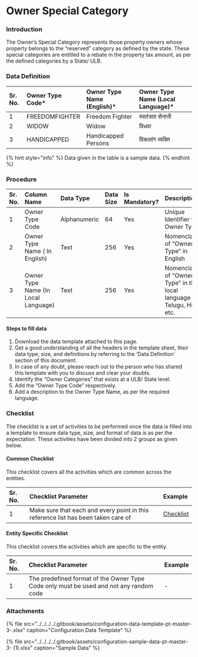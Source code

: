 # Owner Special Category

### Introduction

The Owner’s Special Category represents those property owners whose property belongs to the “reserved” category as defined by the state. These special categories are entitled to a rebate in the property tax amount, as per the defined categories by a State/ ULB.

### Data Definition

| Sr. No. | Owner Type Code\* | Owner Type Name \(English\)\* | Owner Type Name \(Local Language\)\* |
| :--- | :--- | :--- | :--- |
|  1 | FREEDOMFIGHTER | Freedom Fighter | स्वतंत्रता सेनानी |
|  2 | WIDOW | Widow | विधवा |
|  3 | HANDICAPPED | Handicapped Persons | विकलांग व्यक्ति |

{% hint style="info" %}
 Data given in the table is a sample data.
{% endhint %}

### Procedure

| Sr. No. | Column Name | Data Type | Data Size | Is Mandatory? | Description |
| :--- | :--- | :--- | :--- | :--- | :--- |
| 1 | Owner Type Code | Alphanumeric | 64 | Yes | Unique Identifier for Owner Type |
| 2 | Owner Type Name \( In English\) | Text | 256 | Yes | Nomenclature of “Owner Type” in English |
| 3 | Owner Type Name \(In Local Language\) | Text | 256 | Yes | Nomenclature of “Owner Type” in the local language as Telugu, Hindi, etc. |

#### Steps to fill data

1. Download the data template attached to this page.
2. Get a good understanding of all the headers in the template sheet, their data type, size, and definitions by referring to the ‘Data Definition’ section of this document.
3. In case of any doubt, please reach out to the person who has shared this template with you to discuss and clear your doubts.
4. Identify the “Owner Categories” that exists at a ULB/ State level.
5. Add the “Owner Type Code” respectively.
6. Add a description to the Owner Type Name, as per the required language.

### Checklist

The checklist is a set of activities to be performed once the data is filled into a template to ensure data type, size, and format of data is as per the expectation. These activities have been divided into 2 groups as given below.

#### Common Checklist

This checklist covers all the activities which are common across the entities.

| Sr. No. | Checklist Parameter | Example |
| :--- | :--- | :--- |
| 1 | Make sure that each and every point in this reference list has been taken care of | [Checklist](../untitled-1/checklist.md) |

#### Entity Specific Checklist

This checklist covers the activities which are specific to the entity.

| Sr. No. | Checklist Parameter | Example |
| :--- | :--- | :--- |
| 1 | The predefined format of the Owner Type Code only must be used and not any random code | -   |

### Attachments

{% file src="../../../../.gitbook/assets/configuration-data-template-pt-master-3-.xlsx" caption="Configuration Data Template" %}

{% file src="../../../../.gitbook/assets/configuration-sample-data-pt-master-3- \(1\).xlsx" caption="Sample Data" %}

